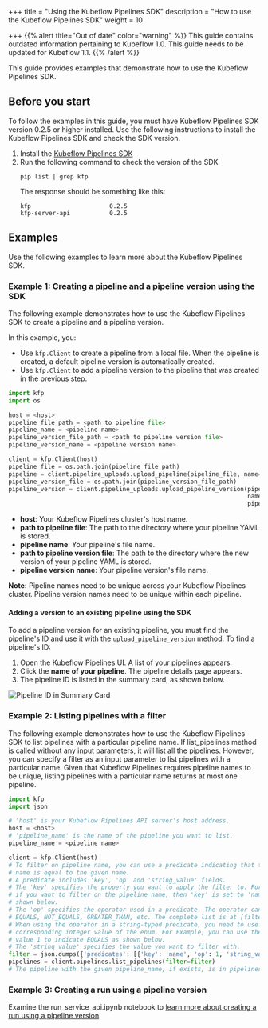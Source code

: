 +++
title = "Using the Kubeflow Pipelines SDK"
description = "How to use the Kubeflow Pipelines SDK"
weight = 10
                    
+++
{{% alert title="Out of date" color="warning" %}}
This guide contains outdated information pertaining to Kubeflow 1.0. This guide
needs to be updated for Kubeflow 1.1.
{{% /alert %}}

This guide provides examples that demonstrate how to use the Kubeflow Pipelines SDK.

## Before you start

To follow the examples in this guide, you must have Kubeflow Pipelines SDK
version 0.2.5 or higher installed. Use the following instructions to install
the Kubeflow Pipelines SDK and check the SDK version.

1. Install the [Kubeflow Pipelines SDK](/docs/pipelines/building-pipelines/pipelines-sdk/install-sdk/)
1. Run the following command to check the version of the SDK
   ```
   pip list | grep kfp
   ```
   The response should be something like this:
   ```
   kfp                      0.2.5
   kfp-server-api           0.2.5
   ```

## Examples

Use the following examples to learn more about the Kubeflow Pipelines SDK.

### Example 1: Creating a pipeline and a pipeline version using the SDK

The following example demonstrates how to use the Kubeflow Pipelines SDK to
create a pipeline and a pipeline version.

In this example, you:

* Use `kfp.Client` to create a pipeline from a local file. When the pipeline
  is created, a default pipeline version is automatically created.
* Use `kfp.Client` to add a pipeline version to the pipeline that was created
  in the previous step.

```python
import kfp
import os

host = <host>
pipeline_file_path = <path to pipeline file>
pipeline_name = <pipeline name>
pipeline_version_file_path = <path to pipeline version file>
pipeline_version_name = <pipeline version name>

client = kfp.Client(host)
pipeline_file = os.path.join(pipeline_file_path)
pipeline = client.pipeline_uploads.upload_pipeline(pipeline_file, name=pipeline_name)
pipeline_version_file = os.path.join(pipeline_version_file_path)
pipeline_version = client.pipeline_uploads.upload_pipeline_version(pipeline_version_file,
                                                                   name=pipeline_version_name,
                                                                   pipelineid=pipeline.id)
```

* **host**: Your Kubeflow Pipelines cluster's host name.
* **path to pipeline file**: The path to the directory where your pipeline YAML
  is stored.
* **pipeline name**: Your pipeline's file name.
* **path to pipeline version file**: The path to the directory where the new
  version of your pipeline YAML is stored.
* **pipeline version name**: Your pipeline version's file name.

**Note:** Pipeline names need to be unique across your Kubeflow Pipelines
cluster. Pipeline version names need to be unique within each pipeline.

#### Adding a version to an existing pipeline using the SDK

To add a pipeline version for an existing pipeline, you must find the
pipeline's ID and use it with the `upload_pipeline_version` method. To
find a pipeline's ID:

1. Open the Kubeflow Pipelines UI. A list of your pipelines appears.
1. Click the **name of your pipeline**. The pipeline details page appears.
1. The pipeline ID is listed in the summary card, as shown below.

<img src="/docs/images/sdk-examples-snapshot-1.png"
alt="Pipeline ID in Summary Card"
class="mt-3 mb-3 border border-info rounded">

### Example 2: Listing pipelines with a filter

The following example demonstrates how to use the Kubeflow Pipelines SDK to
list pipelines with a particular pipeline name. If list_pipelines method is
called without any input parameters, it will list all the pipelines. However,
you can specify a filter as an input parameter to list pipelines with a
particular name. Given that Kubeflow Pipelines requires pipeline names to be
unique, listing pipelines with a particular name returns at most one pipeline.

```python
import kfp
import json

# 'host' is your Kubeflow Pipelines API server's host address.
host = <host>
# 'pipeline_name' is the name of the pipeline you want to list.
pipeline_name = <pipeline name>

client = kfp.Client(host)
# To filter on pipeline name, you can use a predicate indicating that the pipeline
# name is equal to the given name.
# A predicate includes 'key', 'op' and 'string_value' fields.
# The 'key' specifies the property you want to apply the filter to. For example,
# if you want to filter on the pipeline name, then 'key' is set to 'name' as
# shown below.
# The 'op' specifies the operator used in a predicate. The operator can be
# EQUALS, NOT_EQUALS, GREATER_THAN, etc. The complete list is at [filter.proto](https://github.com/kubeflow/pipelines/blob/master/backend/api/filter.proto#L32)
# When using the operator in a string-typed predicate, you need to use the
# corresponding integer value of the enum. For Example, you can use the integer
# value 1 to indicate EQUALS as shown below.
# The 'string_value' specifies the value you want to filter with.
filter = json.dumps({'predicates': [{'key': 'name', 'op': 1, 'string_value': '{}'.format(pipeline_name)}]})
pipelines = client.pipelines.list_pipelines(filter=filter)
# The pipeline with the given pipeline_name, if exists, is in pipelines.pipelines[0].
```

### Example 3: Creating a run using a pipeline version

Examine the run_service_api.ipynb notebook to [learn more about creating a run using a pipeline version](https://github.com/kubeflow/pipelines/blob/master/tools/benchmarks/run_service_api.ipynb).
